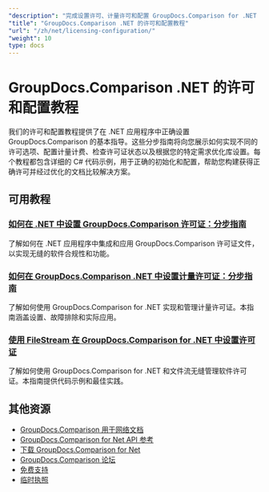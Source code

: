 ```yaml
---
"description": "完成设置许可、计量许可和配置 GroupDocs.Comparison for .NET 的教程。"
"title": "GroupDocs.Comparison .NET 的许可和配置教程"
"url": "/zh/net/licensing-configuration/"
"weight": 10
type: docs
---
```

# GroupDocs.Comparison .NET 的许可和配置教程

我们的许可和配置教程提供了在 .NET 应用程序中正确设置 GroupDocs.Comparison 的基本指导。这些分步指南将向您展示如何实现不同的许可选项、配置计量计费、检查许可证状态以及根据您的特定需求优化库设置。每个教程都包含详细的 C# 代码示例，用于正确的初始化和配置，帮助您构建获得正确许可并经过优化的文档比较解决方案。

## 可用教程

### [如何在 .NET 中设置 GroupDocs.Comparison 许可证：分步指南](./setting-up-groupdocs-comparison-license-net/)
了解如何在 .NET 应用程序中集成和应用 GroupDocs.Comparison 许可证文件，以实现无缝的软件合规性和功能。

### [如何在 GroupDocs.Comparison .NET 中设置计量许可证：分步指南](./master-metered-license-groupdocs-comparison-net/)
了解如何使用 GroupDocs.Comparison for .NET 实现和管理计量许可证。本指南涵盖设置、故障排除和实际应用。

### [使用 FileStream 在 GroupDocs.Comparison for .NET 中设置许可证](./set-license-file-stream-groupdocs-comparison-dotnet/)
了解如何使用 GroupDocs.Comparison for .NET 和文件流无缝管理软件许可证。本指南提供代码示例和最佳实践。

## 其他资源

- [GroupDocs.Comparison 用于网络文档](https://docs.groupdocs.com/comparison/net/)
- [GroupDocs.Comparison for Net API 参考](https://reference.groupdocs.com/comparison/net/)
- [下载 GroupDocs.Comparison for Net](https://releases.groupdocs.com/comparison/net/)
- [GroupDocs.Comparison 论坛](https://forum.groupdocs.com/c/comparison)
- [免费支持](https://forum.groupdocs.com/)
- [临时执照](https://purchase.groupdocs.com/temporary-license/)
